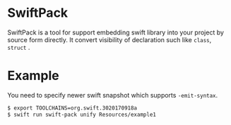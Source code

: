 # SwiftPack

SwiftPack is a tool for support embedding swift library into your project by source form directly.
It convert visibility of declaration such like `class`, `struct` .

# Example

You need to specify newer swift snapshot which supports `-emit-syntax`.

```bash
$ export TOOLCHAINS=org.swift.3020170918a
$ swift run swift-pack unify Resources/example1
```

